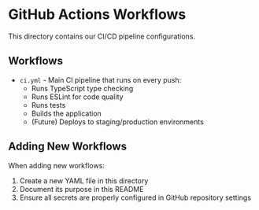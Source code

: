 # GitHub Actions Workflows

This directory contains our CI/CD pipeline configurations.

## Workflows

- `ci.yml` - Main CI pipeline that runs on every push:
  - Runs TypeScript type checking
  - Runs ESLint for code quality
  - Runs tests
  - Builds the application
  - (Future) Deploys to staging/production environments

## Adding New Workflows

When adding new workflows:
1. Create a new YAML file in this directory
2. Document its purpose in this README
3. Ensure all secrets are properly configured in GitHub repository settings
